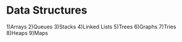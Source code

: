 # Data Structures
1)Arrays
2)Queues
3)Stacks
4)Linked Lists
5)Trees
6)Graphs
7)Tries
8)Heaps
9)Maps





